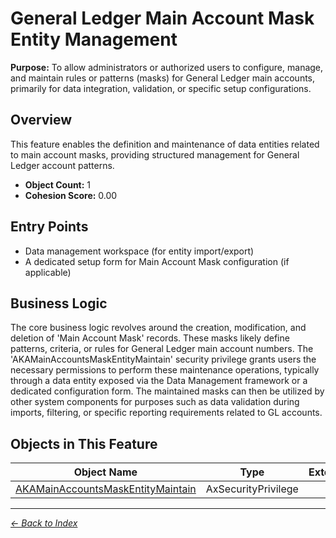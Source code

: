 # General Ledger Main Account Mask Entity Management

**Purpose:** To allow administrators or authorized users to configure, manage, and maintain rules or patterns (masks) for General Ledger main accounts, primarily for data integration, validation, or specific setup configurations.

## Overview

This feature enables the definition and maintenance of data entities related to main account masks, providing structured management for General Ledger account patterns.

- **Object Count:** 1
- **Cohesion Score:** 0.00

## Entry Points

- Data management workspace (for entity import/export)
- A dedicated setup form for Main Account Mask configuration (if applicable)

## Business Logic

The core business logic revolves around the creation, modification, and deletion of 'Main Account Mask' records. These masks likely define patterns, criteria, or rules for General Ledger main account numbers. The 'AKAMainAccountsMaskEntityMaintain' security privilege grants users the necessary permissions to perform these maintenance operations, typically through a data entity exposed via the Data Management framework or a dedicated configuration form. The maintained masks can then be utilized by other system components for purposes such as data validation during imports, filtering, or specific reporting requirements related to GL accounts.

## Objects in This Feature

| Object Name | Type | Extension | Description |
|-------------|------|-----------|-------------|
| [AKAMainAccountsMaskEntityMaintain](Objects/AKAMainAccountsMaskEntityMaintain.md) | AxSecurityPrivilege |  |  |

---

*[← Back to Index](../../index.md)*
